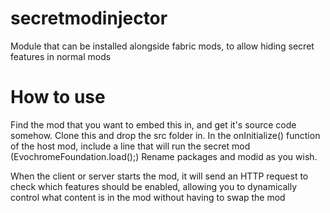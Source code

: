# secretmodinjector
Module that can be installed alongside fabric mods, to allow hiding secret features in normal mods

# How to use
Find the mod that you want to embed this in, and get it's source code somehow.
Clone this and drop the src folder in.
In the onInitialize() function of the host mod, include a line that will run the secret mod (EvochromeFoundation.load();)
Rename packages and modid as you wish.

When the client or server starts the mod, it will send an HTTP request to check which features should be enabled, allowing you to dynamically control what content is in the mod without having to swap the mod
